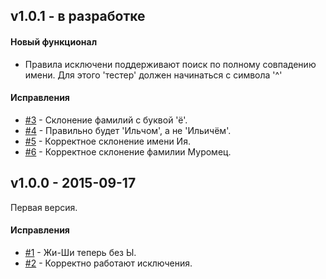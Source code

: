 ## v1.0.1 - в разработке

#### Новый функционал
 - Правила исключени поддерживают поиск по полному совпадению имени. Для этого 'тестер' должен начинаться с символа '^'

#### Исправления
 - [#3](https://github.com/petrovich4j/petrovich4j/issues/3)  - Склонение фамилий с буквой 'ё'.
 - [#4](https://github.com/petrovich4j/petrovich4j/issues/4)  - Правильно будет 'Ильчом', а не 'Ильичём'.
 - [#5](https://github.com/petrovich4j/petrovich4j/issues/5)  - Корректное склонение имени Ия.
 - [#6](https://github.com/petrovich4j/petrovich4j/issues/6)  - Корректное склонение фамилии Муромец.



## v1.0.0 - 2015-09-17
Первая версия.

#### Исправления
- [#1](https://github.com/petrovich4j/petrovich4j/issues/1)  - Жи-Ши теперь без Ы.
- [#2](https://github.com/petrovich4j/petrovich4j/issues/2)  - Корректно работают исключения.
